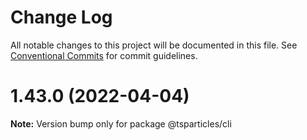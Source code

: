 # Change Log

All notable changes to this project will be documented in this file.
See [Conventional Commits](https://conventionalcommits.org) for commit guidelines.

# 1.43.0 (2022-04-04)

**Note:** Version bump only for package @tsparticles/cli
